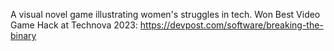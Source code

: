 A visual novel game illustrating women's struggles in tech. Won Best Video Game Hack at Technova 2023: https://devpost.com/software/breaking-the-binary
